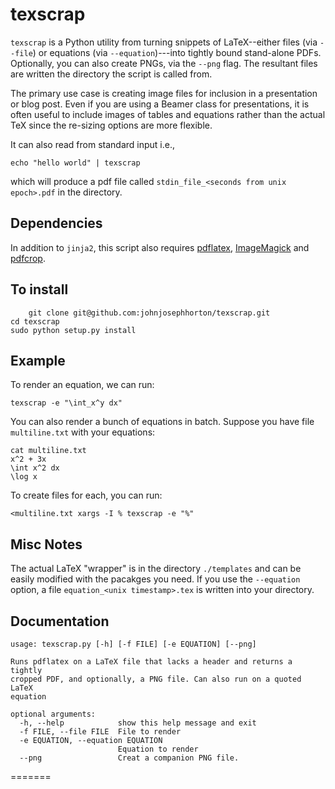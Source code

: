 texscrap
========
`texscrap` is a Python utility from turning snippets of LaTeX--either files (via `--file`) or equations (via `--equation`)---into tightly bound stand-alone PDFs. 
Optionally, you can also create PNGs, via the `--png` flag. 
The resultant files are written the directory the script is called from. 

The primary use case is creating image files for inclusion in a presentation or blog post. 
Even if you are using a Beamer class for presentations, it is often useful to include images of tables and equations rather than the actual TeX since the re-sizing options are more flexible. 

It can also read from standard input i.e., 

    echo "hello world" | texscrap 

which will produce a pdf file called `stdin_file_<seconds from unix epoch>.pdf` in the directory. 

Dependencies
------------

In addition to `jinja2`, this script also requires [pdflatex](http://www.tug.org/applications/pdftex/), [ImageMagick](http://www.imagemagick.org/script/index.php) and [pdfcrop](http://www.ctan.org/pkg/pdfcrop).  

To install
----------
        git clone git@github.com:johnjosephhorton/texscrap.git
	cd texscrap 
	sudo python setup.py install 

Example
-------
To render an equation, we can run: 

    texscrap -e "\int_x^y dx"

You can also render a bunch of equations in batch. Suppose you have file `multiline.txt` with your equations: 

    cat multiline.txt
    x^2 + 3x
    \int x^2 dx
    \log x

To create files for each, you can run:

    <multiline.txt xargs -I % texscrap -e "%"



    


Misc Notes
----------
The actual LaTeX "wrapper" is in the directory `./templates` and can be easily modified with the pacakges you need. 
If you use the `--equation` option, a file `equation_<unix timestamp>.tex` is written into your directory. 



Documentation
-------------
```
usage: texscrap.py [-h] [-f FILE] [-e EQUATION] [--png]

Runs pdflatex on a LaTeX file that lacks a header and returns a tightly
cropped PDF, and optionally, a PNG file. Can also run on a quoted LaTeX
equation

optional arguments:
  -h, --help            show this help message and exit
  -f FILE, --file FILE  File to render
  -e EQUATION, --equation EQUATION
                        Equation to render
  --png                 Creat a companion PNG file.
```

=======

